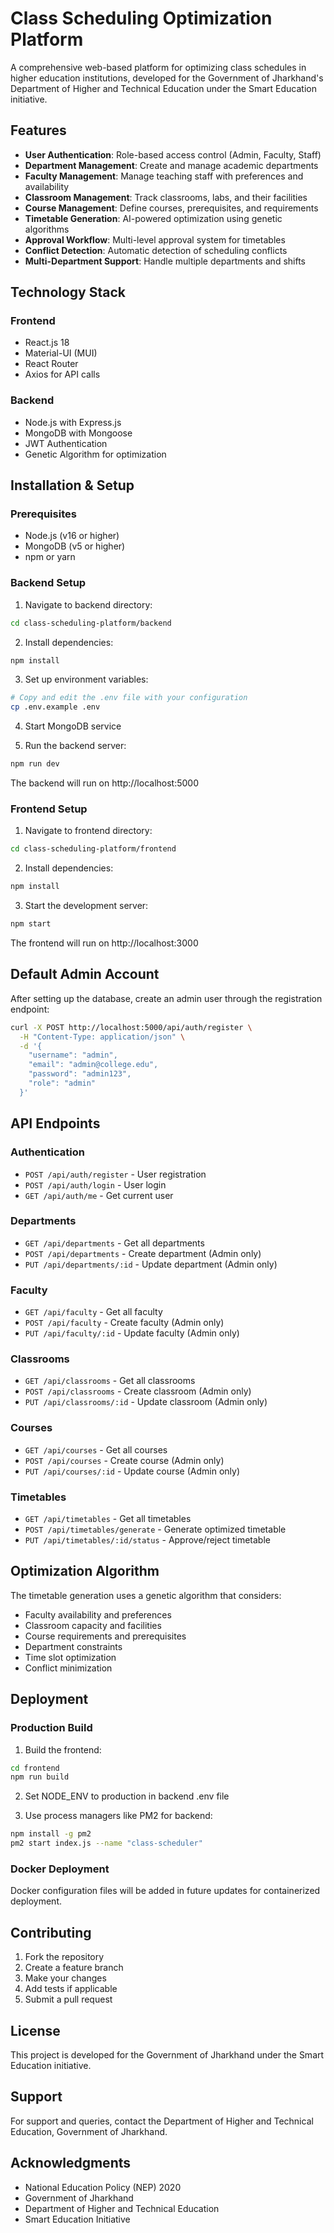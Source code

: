 # Class Scheduling Optimization Platform

A comprehensive web-based platform for optimizing class schedules in higher education institutions, developed for the Government of Jharkhand's Department of Higher and Technical Education under the Smart Education initiative.

## Features

- **User Authentication**: Role-based access control (Admin, Faculty, Staff)
- **Department Management**: Create and manage academic departments
- **Faculty Management**: Manage teaching staff with preferences and availability
- **Classroom Management**: Track classrooms, labs, and their facilities
- **Course Management**: Define courses, prerequisites, and requirements
- **Timetable Generation**: AI-powered optimization using genetic algorithms
- **Approval Workflow**: Multi-level approval system for timetables
- **Conflict Detection**: Automatic detection of scheduling conflicts
- **Multi-Department Support**: Handle multiple departments and shifts

## Technology Stack

### Frontend
- React.js 18
- Material-UI (MUI)
- React Router
- Axios for API calls

### Backend
- Node.js with Express.js
- MongoDB with Mongoose
- JWT Authentication
- Genetic Algorithm for optimization

## Installation & Setup

### Prerequisites
- Node.js (v16 or higher)
- MongoDB (v5 or higher)
- npm or yarn

### Backend Setup

1. Navigate to backend directory:
```bash
cd class-scheduling-platform/backend
```

2. Install dependencies:
```bash
npm install
```

3. Set up environment variables:
```bash
# Copy and edit the .env file with your configuration
cp .env.example .env
```

4. Start MongoDB service

5. Run the backend server:
```bash
npm run dev
```

The backend will run on http://localhost:5000

### Frontend Setup

1. Navigate to frontend directory:
```bash
cd class-scheduling-platform/frontend
```

2. Install dependencies:
```bash
npm install
```

3. Start the development server:
```bash
npm start
```

The frontend will run on http://localhost:3000

## Default Admin Account

After setting up the database, create an admin user through the registration endpoint:

```bash
curl -X POST http://localhost:5000/api/auth/register \
  -H "Content-Type: application/json" \
  -d '{
    "username": "admin",
    "email": "admin@college.edu",
    "password": "admin123",
    "role": "admin"
  }'
```

## API Endpoints

### Authentication
- `POST /api/auth/register` - User registration
- `POST /api/auth/login` - User login
- `GET /api/auth/me` - Get current user

### Departments
- `GET /api/departments` - Get all departments
- `POST /api/departments` - Create department (Admin only)
- `PUT /api/departments/:id` - Update department (Admin only)

### Faculty
- `GET /api/faculty` - Get all faculty
- `POST /api/faculty` - Create faculty (Admin only)
- `PUT /api/faculty/:id` - Update faculty (Admin only)

### Classrooms
- `GET /api/classrooms` - Get all classrooms
- `POST /api/classrooms` - Create classroom (Admin only)
- `PUT /api/classrooms/:id` - Update classroom (Admin only)

### Courses
- `GET /api/courses` - Get all courses
- `POST /api/courses` - Create course (Admin only)
- `PUT /api/courses/:id` - Update course (Admin only)

### Timetables
- `GET /api/timetables` - Get all timetables
- `POST /api/timetables/generate` - Generate optimized timetable
- `PUT /api/timetables/:id/status` - Approve/reject timetable

## Optimization Algorithm

The timetable generation uses a genetic algorithm that considers:
- Faculty availability and preferences
- Classroom capacity and facilities
- Course requirements and prerequisites
- Department constraints
- Time slot optimization
- Conflict minimization

## Deployment

### Production Build

1. Build the frontend:
```bash
cd frontend
npm run build
```

2. Set NODE_ENV to production in backend .env file

3. Use process managers like PM2 for backend:
```bash
npm install -g pm2
pm2 start index.js --name "class-scheduler"
```

### Docker Deployment

Docker configuration files will be added in future updates for containerized deployment.

## Contributing

1. Fork the repository
2. Create a feature branch
3. Make your changes
4. Add tests if applicable
5. Submit a pull request

## License

This project is developed for the Government of Jharkhand under the Smart Education initiative.

## Support

For support and queries, contact the Department of Higher and Technical Education, Government of Jharkhand.

## Acknowledgments

- National Education Policy (NEP) 2020
- Government of Jharkhand
- Department of Higher and Technical Education
- Smart Education Initiative
